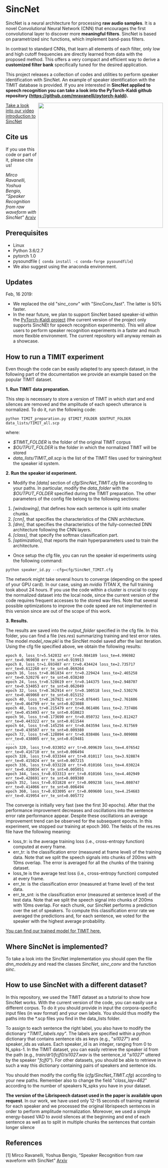 
# SincNet
SincNet is a neural architecture for processing **raw audio samples**. It is a novel Convolutional Neural Network (CNN) that encourages the first convolutional layer to discover more **meaningful filters**. SincNet is based on parametrized sinc functions, which implement band-pass filters.

In contrast to standard CNNs, that learn all elements of each filter, only low and high cutoff frequencies are directly learned from data with the proposed method. This offers a very compact and efficient way to derive a **customized filter bank** specifically tuned for the desired application. 

This project releases a collection of codes and utilities to perform speaker identification with SincNet.
An example of speaker identification with the TIMIT database is provided. If you are interested in **SincNet applied to speech recognition you can take a look into the PyTorch-Kaldi github repository (https://github.com/mravanelli/pytorch-kaldi).** 

<img src="https://github.com/mravanelli/SincNet/blob/master/SincNet.png" width="400" img align="right">

[Take a look into our video introduction to SincNet](https://www.youtube.com/watch?v=mXQBObRGUgk&feature=youtu.be)

## Cite us
If you use this code or part of it, please cite us!

*Mirco Ravanelli, Yoshua Bengio, “Speaker Recognition from raw waveform with SincNet”* [Arxiv](http://arxiv.org/abs/1808.00158)


## Prerequisites
- Linux
- Python 3.6/2.7
- pytorch 1.0
- pysoundfile (``` conda install -c conda-forge pysoundfile```)
- We also suggest using the anaconda environment.

## Updates
Feb, 16 2019:
- We replaced the old "sinc_conv"  with "SincConv_fast". The latter is 50% faster.
- In the near future, we plan to support SincNet based speaker-id within the [PyTorch-Kaldi project](https://github.com/mravanelli/pytorch-kaldi) (the current version of the project only supports SincNEt for speech recognition experiments). This will allow users to perform speaker recognition experiments in a faster and much more flexible environment. The current repository will anyway remain as a showcase. 

## How to run a TIMIT experiment
Even though the code can be easily adapted to any speech dataset, in the following part of the documentation we provide an example based on the popular TIMIT dataset.

**1. Run TIMIT data preparation.**

This step is necessary to store a version of TIMIT in which start and end silences are removed and the amplitude of each speech utterance is normalized. To do it, run the following code:

``
python TIMIT_preparation.py $TIMIT_FOLDER $OUTPUT_FOLDER data_lists/TIMIT_all.scp
``

where:
- *$TIMIT_FOLDER* is the folder of the original TIMIT corpus
- *$OUTPUT_FOLDER* is the folder in which the normalized TIMIT will be stored
- *data_lists/TIMIT_all.scp* is the list of the TIMIT files used for training/test the speaker id system.

**2. Run the speaker id experiment.**

- Modify the *[data]* section of *cfg/SincNet_TIMIT.cfg* file according to your paths. In particular, modify the *data_folder* with the *$OUTPUT_FOLDER* specified during the TIMIT preparation. The other parameters of the config file belong to the following sections:
 1. *[windowing]*, that defines how each sentence is split into smaller chunks.
 2. *[cnn]*,  that specifies the characteristics of the CNN architecture.
 3. *[dnn]*,  that specifies the characteristics of the fully-connected DNN architecture following the CNN layers.
 4. *[class]*, that specify the softmax classification part.
 5. *[optimization]*, that reports the main hyperparameters used to train the architecture.

- Once setup the cfg file, you can run the speaker id experiments using the following command:

``
python speaker_id.py --cfg=cfg/SincNet_TIMIT.cfg
``

The network might take several hours to converge (depending on the speed of your GPU card). In our case, using an *nvidia TITAN X*, the full training took about 24 hours. If you use the code within a cluster is crucial to copy the normalized dataset into the local node, since the current version of the code requires frequent accesses to the stored wav files. Note that several possible optimizations to improve the code speed are not implemented in this version since are out of the scope of this work.


**3. Results.**

The results are saved into the *output_folder* specified in the cfg file. In this folder, you can find a file (*res.res*) summarizing training and test error rates. The model *model_raw.pkl* is the SincNet model saved after the last iteration. 
Using the cfg file specified above, we obtain the following results:
```
epoch 0, loss_tr=5.542032 err_tr=0.984189 loss_te=4.996982 err_te=0.969038 err_te_snt=0.919913
epoch 8, loss_tr=1.693487 err_tr=0.434424 loss_te=2.735717 err_te=0.612260 err_te_snt=0.069264
epoch 16, loss_tr=0.861834 err_tr=0.229424 loss_te=2.465258 err_te=0.520276 err_te_snt=0.038240
epoch 24, loss_tr=0.528619 err_tr=0.144375 loss_te=2.948707 err_te=0.534053 err_te_snt=0.062049
epoch 32, loss_tr=0.362914 err_tr=0.100518 loss_te=2.530276 err_te=0.469060 err_te_snt=0.015152
epoch 40, loss_tr=0.267921 err_tr=0.076445 loss_te=2.761606 err_te=0.464799 err_te_snt=0.023088
epoch 48, loss_tr=0.215479 err_tr=0.061406 loss_te=2.737486 err_te=0.453493 err_te_snt=0.010823
epoch 56, loss_tr=0.173690 err_tr=0.050732 loss_te=2.812427 err_te=0.443322 err_te_snt=0.011544
epoch 64, loss_tr=0.145256 err_tr=0.043594 loss_te=2.917569 err_te=0.438507 err_te_snt=0.009380
epoch 72, loss_tr=0.128894 err_tr=0.038486 loss_te=3.009008 err_te=0.438005 err_te_snt=0.019481
....
epoch 320, loss_tr=0.033052 err_tr=0.009639 loss_te=4.076542 err_te=0.416710 err_te_snt=0.006494
epoch 328, loss_tr=0.033344 err_tr=0.010117 loss_te=3.928874 err_te=0.415024 err_te_snt=0.007215
epoch 336, loss_tr=0.033228 err_tr=0.010166 loss_te=4.030224 err_te=0.410034 err_te_snt=0.005051
epoch 344, loss_tr=0.033313 err_tr=0.010166 loss_te=4.402949 err_te=0.428691 err_te_snt=0.009380
epoch 352, loss_tr=0.031828 err_tr=0.009238 loss_te=4.080747 err_te=0.414066 err_te_snt=0.006494
epoch 360, loss_tr=0.033095 err_tr=0.009600 loss_te=4.254683 err_te=0.419954 err_te_snt=0.005772
``` 
The converge is initially very fast (see the first 30 epochs). After that the performance improvement decreases and oscillations into the sentence error rate performance appear. Despite these oscillations an average improvement trend can be observed for the subsequent epochs. In this experiment, we stopped our training  at epoch 360.
The fields of the res.res file have the following meaning:
- loss_tr: is the average training loss (i.e., cross-entropy function) computed at every frame.
- err_tr: is the classification error (measured at frame level) of the training data. Note that we split the speech signals into chunks of 200ms with 10ms overlap. The error is averaged for all the chunks of the training dataset.
- loss_te is the average test loss (i.e., cross-entropy function) computed at every frame.
- err_te: is the classification error (measured at frame level) of the test data.
- err_te_snt: is the classification error (measured at sentence level) of the test data. Note that we split the speech signal into chunks of 200ms with 10ms overlap. For each chunk, our SincNet performs a prediction over the set of speakers. To compute this classification error rate we averaged the predictions and, for each sentence, we voted for the speaker with the highest average probability.

[You can find our trained model for TIMIT here.](https://bitbucket.org/mravanelli/sincnet_models/)

## Where SincNet is implemented?
To take a look into the SincNet implementation you should open the file *dnn_models.py* and read the classes *SincNet*, *sinc_conv* and the function *sinc*.

## How to use SincNet with a different dataset?
In this repository, we used the TIMIT dataset as a tutorial to show how SincNet works. 
With the current version of the code, you can easily use a different corpus. To do it you should provide in input the corpora-specific input files (in wav format) and your own labels. You should thus modify the paths into the *.scp files you find in the data_lists folder. 

To assign to each sentence the right label, you also have to modify the dictionary "*TIMIT_labels.npy*". 
The labels are specified within a python dictionary that contains sentence ids as keys (e.g., "*si1027*") and speaker_ids as values. Each speaker_id is an integer, ranging from 0 to N_spks-1. In the TIMIT dataset, you can easily retrieve the speaker id from the path (e.g., *train/dr1/fcjf0/si1027.wav* is the sentence_id "*si1027*" uttered by the speaker "*fcjf0*"). For other datasets, you should be able to retrieve in such a way this dictionary containing pairs of speakers and sentence ids.

You should then modify the config file (*cfg/SincNet_TIMIT.cfg*) according to your new paths. Remember also to change the field "*class_lay=462*" according to the number of speakers N_spks you have in your dataset.

**The version of the Librispeech dataset used in the paper is available upon request**. In our work, we have used only 12-15 seconds of training material for each speaker and we processed the original librispeech sentences in order to perform amplitude normalization. Moreover, we used a simple energy-based VAD to avoid silences at the beginning and end of each sentence as well as to split in multiple chunks the sentences that contain longer silence



## References

[1] Mirco Ravanelli, Yoshua Bengio, “Speaker Recognition from raw waveform with SincNet” [Arxiv](http://arxiv.org/abs/1808.00158)

